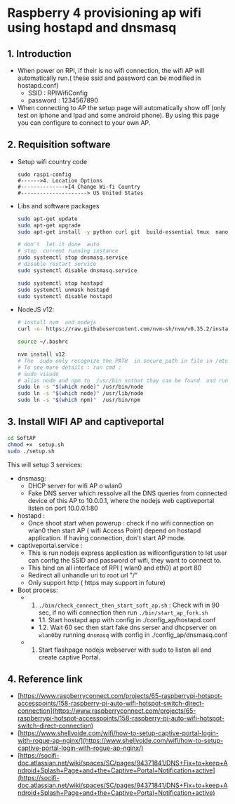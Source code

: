 # Raspberry 4  provisioning ap wifi using hostapd and dnsmasq

## 1. Introduction


* When power on RPI, if  their is no wifi connection, the wifi AP will  automatically run.( these ssid and password can be modified in hostapd.conf)
    * SSID : RPIWifiConfig
    * password : 1234567890
* When connecting to AP the setup page  will automatically  show off (only test on iphone  and Ipad and some android phone). By using  this page  you can configure to  connect  to your  own AP.


## 2. Requisition software

* Setup wifi country code

    ```
    sudo raspi-config
    #------>4. Location Options
    #-------------->I4 Change Wi-fi Country
    #---------------------> US United States
    ```
    
* Libs and software packages

    ```sh
    sudo apt-get update
    sudo apt-get upgrade
    sudo apt-get install -y python curl git  build-essential tmux  nano hostapd dnsmasq

    # don't  let it done  auto
    # stop  current running instance
    sudo systemctl stop dnsmasq.service
    # disable restart service
    sudo systemctl disable dnsmasq.service 

    sudo systemctl stop hostapd
    sudo systemctl unmask hostapd
    sudo systemctl disable hostapd
    ```

* NodeJS v12:

    ```sh
    # install nvm  and nodejs
    curl -o- https://raw.githubusercontent.com/nvm-sh/nvm/v0.35.2/install.sh | bash
    
    source ~/.bashrc
    
    nvm install v12
    # The  sudo only recognize the PATH  in secure_path in file in /etc/sudoers
    # To see more details : run cmd :  
    # sudo visudo
    # alias node and npm to  /usr/bin sothat thay can be found  and run in sudo mode
    sudo ln -s "$(which node)" /usr/bin/node
    sudo ln -s "$(which node)" /usr/lib/node
    sudo ln -s "$(which npm)"  /usr/bin/npm
    ```


## 3. Install WIFI AP and captiveportal

```sh
cd SoftAP
chmod +x  setup.sh 
sudo ./setup.sh 
```

This will setup 3 services:
* dnsmasg:  
    * DHCP server for  wifi AP o wlan0    
    * Fake DNS server  which  ressolve all the DNS queries  from connected device of  this AP  to 10.0.0.1, where  the  nodejs web captiveportal listen on port  10.0.0.1:80 
* hostapd :  
    * Once shoot start when powerup : check if no wifi connection on wlan0 then start AP ( wifi Access Point) depend on  hostapd  application. If having connection, don't start AP mode.
* captiveportal.service : 
    * This is run nodejs express  application as wificonfiguration  to let user  can  config  the  SSID and  password of wifi, they want  to connect to.
    * This bind on all interface of  RPI (  wlan0 and eth0)  at port 80
    * Redirect all unhandle uri to root url "/"
    * Only support http (  https may support in future)  
* Boot process:
    * 1. `./bin/check_connect_then_start_soft_ap.sh` :  Check wifi in  90 sec, if no wifi connection  then run  `./bin/start_ap_fork.sh`
        * 1.1. Start hostapd  app with  config in ./config_ap/hostapd.conf
        * 1.2. Wait 60 sec then start fake dns serser  and dhcpserver on  `wlan0`by running `dnsmasq`  with config in ./config_ap/dnsmasq.conf

     * 1. Start flashpage nodejs webserver with sudo to listen  all and create captive Portal. 


## 4. Reference link
* [https://www.raspberryconnect.com/projects/65-raspberrypi-hotspot-accesspoints/158-raspberry-pi-auto-wifi-hotspot-switch-direct-connection](https://www.raspberryconnect.com/projects/65-raspberrypi-hotspot-accesspoints/158-raspberry-pi-auto-wifi-hotspot-switch-direct-connection)
* [https://www.shellvoide.com/wifi/how-to-setup-captive-portal-login-with-rogue-ap-nginx/](https://www.shellvoide.com/wifi/how-to-setup-captive-portal-login-with-rogue-ap-nginx/)
* [https://socifi-doc.atlassian.net/wiki/spaces/SC/pages/94371841/DNS+Fix+to+keep+Android+Splash+Page+and+the+Captive+Portal+Notification+active](https://socifi-doc.atlassian.net/wiki/spaces/SC/pages/94371841/DNS+Fix+to+keep+Android+Splash+Page+and+the+Captive+Portal+Notification+active)
